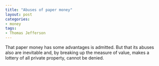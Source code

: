 ```yaml
---
title: "Abuses of paper money"
layout: post
categories:
- money
tags:
- Thomas Jefferson
---
```


That paper money has some advantages is admitted. But that its abuses also are inevitable and, by breaking up the measure of value, makes a lottery of all private property, cannot be denied.